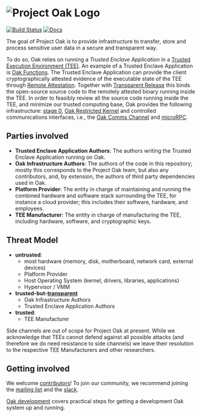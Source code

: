 <!-- Oak Logo Start -->
<!-- An HTML element is intentionally used since GitHub recommends this approach to handle different images in dark/light modes. Ref: https://docs.github.com/en/get-started/writing-on-github/getting-started-with-writing-and-formatting-on-github/basic-writing-and-formatting-syntax#specifying-the-theme-an-image-is-shown-to -->
<!-- markdownlint-disable-next-line MD033 -->
<h1><picture><source media="(prefers-color-scheme: dark)" srcset="docs/oak-logo/svgs/oak-logo-negative.svg?sanitize=true"><source media="(prefers-color-scheme: light)" srcset="docs/oak-logo/svgs/oak-logo.svg?sanitize=true"><img alt="Project Oak Logo" src="docs/oak-logo/svgs/oak-logo.svg?sanitize=true"></picture></h1>
<!-- Oak Logo End -->

[![Build Status](https://img.shields.io/github/actions/workflow/status/project-oak/oak/ci.yaml?branch=main&style=for-the-badge)](https://github.com/project-oak/oak/actions/workflows/ci.yaml?query=branch%3Amain)
[![Docs](https://img.shields.io/badge/docs-rust-brightgreen?style=for-the-badge)](https://project-oak.github.io/oak)

The goal of Project Oak is to provide infrastructure to transfer, store and
process sensitive user data in a secure and transparent way.

To do so, Oak relies on running a _Trusted Enclave Application_ in a
[Trusted Execution Environment (TEE)](https://en.wikipedia.org/wiki/Trusted_execution_environment).
An example of a Trusted Enclave Application is
[Oak Functions](/oak_functions/README.md). The Trusted Enclave Application can
provide the client cryptographically attested evidence of the executable state
of the TEE through [Remote Attestation](./docs/remote-attestation.md). Together
with [Transparent Release](https://github.com/project-oak/transparent-release)
this binds the open-source source code to the remotely attested binary running
inside the TEE. In order to feasibly review all the source code running inside
the TEE, and minimize our trusted computing base, Oak provides the following
infrastructure: [stage 0](/stage0/),
[Oak Restricted Kernel](/oak_restricted_kernel/) and controlled communications
interfaces, i.e., the [Oak Comms Channel](/oak_channel/) and
[microRPC](/micro_rpc/).

## Parties involved

- **Trusted Enclave Application Authors**: The authors writing the Trusted
  Enclave Application running on Oak.
- **Oak Infrastructure Authors**: The authors of the code in this repository;
  mostly this corresponds to the Project Oak team, but also any contributors,
  and, by extension, the authors of third party dependencies used in Oak.
- **Platform Provider**: The entity in charge of maintaining and running the
  combined hardware and software stack surrounding the TEE, for instance a cloud
  provider; this includes their software, hardware, and employees.
- **TEE Manufacturer**: The entity in charge of manufacturing the TEE, including
  hardware, software, and cryptographic keys.

## Threat Model

- **untrusted**:
  - most hardware (memory, disk, motherboard, network card, external devices)
  - Platform Provider
  - Host Operating System (kernel, drivers, libraries, applications)
  - Hypervisor / VMM
- **trusted-but-[transparent](https://github.com/project-oak/transparent-release)**
  - Oak Infrastructure Authors
  - Trusted Enclave Application Authors
- **trusted**:
  - TEE Manufacturer

Side channels are out of scope for Project Oak at present. While we acknowledge
that TEEs cannot defend against all possible attacks (and therefore we do need
resistance to side channels) we leave their resolution to the respective TEE
Manufacturers and other researchers.

## Getting involved

We welcome [contributors](docs/CONTRIBUTING.md)! To join our community, we
recommend joining the
[mailing list](https://groups.google.com/g/project-oak-discuss) and the
[slack](https://join.slack.com/t/project-oak/shared_invite/zt-5hiliinq-f0fYZGwlzfH3kMrJuu3qlw).

[Oak development](docs/development.md) covers practical steps for getting a
development Oak system up and running.
